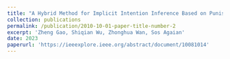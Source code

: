 ```yaml
---
title: "A Hybrid Method for Implicit Intention Inference Based on Punished-Weighted Naïve Bayes"
collection: publications
permalink: /publication/2010-10-01-paper-title-number-2
excerpt: 'Zheng Gao, Shiqian Wu, Zhonghua Wan, Sos Agaian'
date: 2023
paperurl: 'https://ieeexplore.ieee.org/abstract/document/10081014'
---
```

